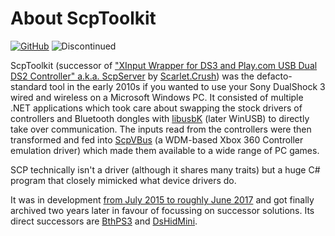 # About ScpToolkit

[![GitHub](https://img.shields.io/badge/GitHub-yellowgreen?logo=github)](https://github.com/nefarius/ScpToolkit) ![Discontinued](https://img.shields.io/badge/Project%20discontinued-critical)

ScpToolkit (successor of ["XInput Wrapper for DS3 and Play.com USB Dual DS2 Controller" a.k.a. ScpServer](https://forums.pcsx2.net/Thread-XInput-Wrapper-for-DS3-and-Play-com-USB-Dual-DS2-Controller) by [Scarlet.Crush](https://forums.pcsx2.net/User-Scarlet-Crush)) was the defacto-standard tool in the early 2010s if you wanted to use your Sony DualShock 3 wired and wireless on a Microsoft Windows PC. It consisted of multiple .NET applications which took care about swapping the stock drivers of controllers and Bluetooth dongles with [libusbK](https://sourceforge.net/projects/libusbk/) (later WinUSB) to directly take over communication. The inputs read from the controllers were then transformed and fed into [ScpVBus](https://github.com/nefarius/ScpVBus) (a WDM-based Xbox 360 Controller emulation driver) which made them available to a wide range of PC games.

SCP technically isn't a driver (although it shares many traits) but a huge C# program that closely mimicked what device drivers do.

It was in development [from July 2015 to roughly June 2017](./History.md) and got finally archived two years later in favour of focussing on successor solutions. Its direct successors are [BthPS3](../BthPS3/index.md) and [DsHidMini](../DsHidMini/index.md).
